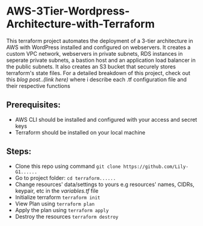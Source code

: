 # AWS-3Tier-Wordpress-Architecture-with-Terraform
This terraform project automates the deployment of a 3-tier architecture in AWS with WordPress installed and configured on webservers. 
It creates a custom VPC network, webservers in private subnets, RDS instances in seperate private subnets, a bastion host and an application load balancer in
the public subnets. It also creates an S3 bucket that securely stores terraform's state files. 
For a detailed breakdown of this project, check out this *blog post..(link here)* where i describe each .tf configuration file and their respective functions  

## Prerequisites:  
- AWS CLI should be installed and configured with your access and secret keys  
- Terraform should be installed on your local machine

## Steps:  
- Clone this repo using command `git clone https://github.com/Lily-G1...... ` 
- Go to project folder: `cd terraform......`
- Change resources' data/settings to yours e.g resources' names, CIDRs, keypair, etc in the *variables.tf* file  
-  Initialize terraform `terraform init`
-  View Plan using `terraform plan`
-  Apply the plan using `terraform apply`
-  Destroy the resources `terraform destroy`      


